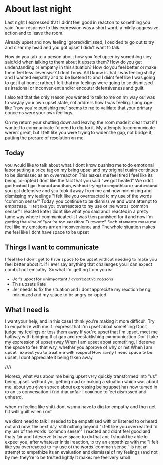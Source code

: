 # About last night

Last night I expressed that I didnt feel good in reaction to something you said. Your response to this expression was a short word, a mildly aggressive action and to leave the room.

Already upset and now feeling ignored/dimissed, I decided to go out to try and clear my head and you got upset I didn't want to talk.

How do you talk to a person about how you feel upset by something they said/did when talking to them about it upsets them? How do you get understanding or empathy in this situation? How do you feel better or make them feel less devensive? I dont know. All I know is that I was feeling shitty and I wanted empathy and to be lisetend to and I didnt feel like I was going to get it at home; rather, I felt that my feelings were going to be dismissed as irrational or inconvenient and/or encouter defensiveness and guilt.

I also felt that the only reason you wanted to talk to me on my way out was to waylay your own upset state, not address how I was feeling. Language like "now you're punishing me" seems to me to validate that your primary concerns were your own feelings.

On my return your shutting down and leaving the room made it clear that if I wanted to communicate I'd need to dig for it. My attempts to communicate werent great, but I felt like you were trying to widen the gap, not bridge it, putting the presure of resolution on me.

## Today

you would like to talk
about what, I dont know
pushing me to do emotional labor
putting a price tag on my being upset
and my original qualm continues to be dismissed as an ovverreaction
This makes me feel tired
I feel like its being co-opted
I dont like the fact that you said "we got heated"
We didnt get heated
I got heated
and then, without trying to empathise or understand
you got defensive
and you took it away from me
and now minimizing and dismissing my feelings
"i felt like you overreacted to my use of the words 'common sense'"
Today, you continue to be dismissive and wont attempt to empathise. "i felt like you overreacted to my use of the words 'common sense'"
I reacted kate
I didnt like what you said
and I reacted
in a pretty tame way
where i communicated it
I was then punished for it
and now I'm getting the vibe of
"you're too sensitive Turowetz"
Such staments make me feel like my emotions are an inconvenience
and The whole situation makes me feel like I dont have space to be upset

## Things I want to communicate

I feel like I don't get to have space to be upset without needing to make you feel better about it.
if I ever say anything that challenges you I can expect combat not empathy.
So what I'm getting from you is:

- Jer's upset for unimportant / overreactive reasons
- This upsets Kate
- Jer needs to fix the situation
and i dont appreciate my reaction being minimized and my space to be angry co-opted

## What I need is

I want your help, and in this case I think you're making it more difficult.
Try to empathize with me if I express that I'm upset about something
Don't judge my feelings or toss them away
If you're upset that I'm upset, meet me halfway with bridging that gap and reestablishing communication
Don't take my expression of upset away
When I am upset about something, I deserve the space to feel that way, whether you approve of why or not
When I am upset I expect you to treat me with respect
How rarely I need space to be upset, I dont appreciate it being taken away

////



Moreso, what was about me being upset very quickly transformed into "us" being upset.
without you getting mad or making a situation which was about me, about you
given space about expressing being upset
has now turned in to an us conversation
I find that unfair
I continue to feel dismissed and unheard.

when im feeling like shit i dont wanna have to dig for empathy and then 
get hit with guilt when i ont

we didnt need to talk
I needed to be empathised with
or listened to
or heard out
and now, the next day, still nothing beyond "i felt like you overreacted to my use of the words 'common sense'"
I reacted
and didnt feel good
and thats fair
and I deserve to have space to do that
and I should be able to expect you, after whatever initial reaction, to try an empathize with me
"i felt like you overreacted to my use of the words 'common sense'"
is not an attempt to empathize
its an evaluation and dismissal of my feelings (and not by me)
they're to be treated lightly
It makes me feel very small
